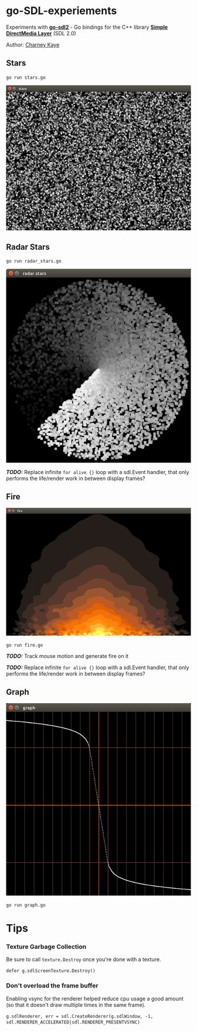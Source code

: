 # go-SDL-experiements

Experiments with **[go-sdl2](https://github.com/veandco/go-sdl2)** - Go bindings for the C++ library **[Simple DirectMedia Layer](https://www.libsdl.org/)** (SDL 2.0)

Author: [Charney Kaye](http://w.charney.io)

## Stars

    go run stars.go

![Stars](stars/screenshot.png)

## Radar Stars

    go run radar_stars.go

![Radar Stars](radar_stars/screenshot.png)

***TODO:*** Replace infinite `for alive {}` loop with a sdl.Event handler, that only performs the life/render work in between display frames?

## Fire

![Fire](fire/screenshot.png)

    go run fire.go

***TODO:*** Track mouse motion and generate fire on it

***TODO:*** Replace infinite `for alive {}` loop with a sdl.Event handler, that only performs the life/render work in between display frames?

## Graph

![Graph](graph/screenshot.png)

    go run graph.go

# Tips

### Texture Garbage Collection 

Be sure to call `texture.Destroy` once you're done with a texture.

    defer g.sdlScreenTexture.Destroy()

### Don't overload the frame buffer

Enabling vsync for the renderer helped reduce cpu usage a good amount (so that it doesn't draw multiple times in the same frame).

    g.sdlRenderer, err = sdl.CreateRenderer(g.sdlWindow, -1, sdl.RENDERER_ACCELERATED|sdl.RENDERER_PRESENTVSYNC)
